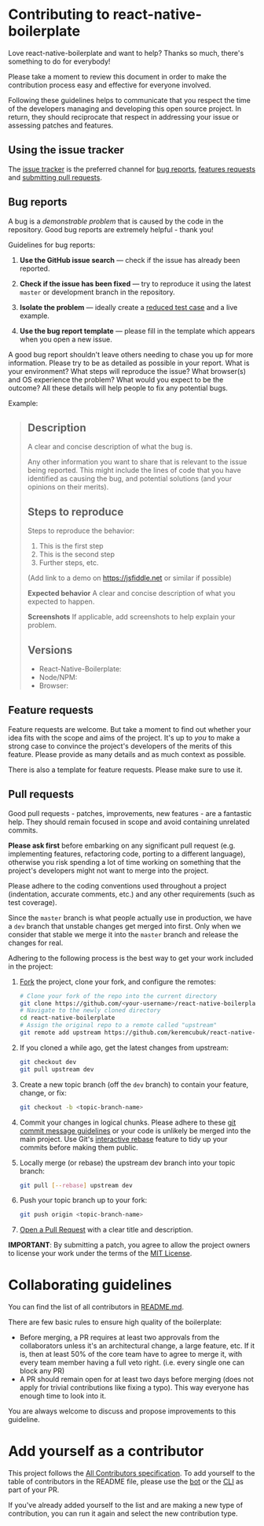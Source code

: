 # Contributing to react-native-boilerplate

Love react-native-boilerplate and want to help? Thanks so much, there's something to do for everybody!

Please take a moment to review this document in order to make the contribution process easy and effective for everyone involved.

Following these guidelines helps to communicate that you respect the time of the developers managing and developing this open source project. In return, they should reciprocate that respect in addressing your issue or assessing patches and features.

## Using the issue tracker

The [issue tracker](https://github.com/keremcubuk/react-native-boilerplate/issues) is
the preferred channel for [bug reports](#bugs), [features requests](#features)
and [submitting pull requests](#pull-requests).

<a name="bugs"></a>

## Bug reports

A bug is a _demonstrable problem_ that is caused by the code in the repository.
Good bug reports are extremely helpful - thank you!

Guidelines for bug reports:

1.  **Use the GitHub issue search** &mdash; check if the issue has already been reported.

2.  **Check if the issue has been fixed** &mdash; try to reproduce it using the latest `master` or development branch in the repository.

3.  **Isolate the problem** &mdash; ideally create a [reduced test case](https://css-tricks.com/reduced-test-cases/) and a live example.

4.  **Use the bug report template** &mdash; please fill in the template which appears when you open a new issue.

A good bug report shouldn't leave others needing to chase you up for more information. Please try to be as detailed as possible in your report. What is your environment? What steps will reproduce the issue? What browser(s) and OS
experience the problem? What would you expect to be the outcome? All these details will help people to fix any potential bugs.

Example:

> ## Description
> A clear and concise description of what the bug is.
>
> Any other information you want to share that is relevant to the issue being
> reported. This might include the lines of code that you have identified as
> causing the bug, and potential solutions (and your opinions on their
> merits).
>
> ## Steps to reproduce
> Steps to reproduce the behavior:
>
> 1.  This is the first step
> 2.  This is the second step
> 3.  Further steps, etc.
>
> (Add link to a demo on https://jsfiddle.net or similar if possible)
>
> **Expected behavior**
> A clear and concise description of what you expected to happen.
>
> **Screenshots**
> If applicable, add screenshots to help explain your problem.
>
> ## Versions
>
> - React-Native-Boilerplate:
> - Node/NPM:
> - Browser:

<a name="features"></a>

## Feature requests

Feature requests are welcome. But take a moment to find out whether your idea fits with the scope and aims of the project. It's up to _you_ to make a strong case to convince the project's developers of the merits of this feature. Please provide as many details and as much context as possible.

There is also a template for feature requests. Please make sure to use it.

<a name="pull-requests"></a>

## Pull requests

Good pull requests - patches, improvements, new features - are a fantastic
help. They should remain focused in scope and avoid containing unrelated
commits.

**Please ask first** before embarking on any significant pull request (e.g.
implementing features, refactoring code, porting to a different language),
otherwise you risk spending a lot of time working on something that the
project's developers might not want to merge into the project.

Please adhere to the coding conventions used throughout a project (indentation,
accurate comments, etc.) and any other requirements (such as test coverage).

Since the `master` branch is what people actually use in production, we have a
`dev` branch that unstable changes get merged into first. Only when we
consider that stable we merge it into the `master` branch and release the
changes for real.

Adhering to the following process is the best way to get your work
included in the project:

1.  [Fork](https://help.github.com/articles/fork-a-repo/) the project, clone your fork, and configure the remotes:

    ```bash
    # Clone your fork of the repo into the current directory
    git clone https://github.com/<your-username>/react-native-boilerplate.git
    # Navigate to the newly cloned directory
    cd react-native-boilerplate
    # Assign the original repo to a remote called "upstream"
    git remote add upstream https://github.com/keremcubuk/react-native-boilerplate.git
    ```

2.  If you cloned a while ago, get the latest changes from upstream:

    ```bash
    git checkout dev
    git pull upstream dev
    ```

3.  Create a new topic branch (off the `dev` branch) to contain your feature, change, or fix:

    ```bash
    git checkout -b <topic-branch-name>
    ```

4.  Commit your changes in logical chunks. Please adhere to these [git commit message guidelines](http://tbaggery.com/2008/04/19/a-note-about-git-commit-messages.html) or your code is unlikely be merged into the main project. Use Git's [interactive rebase](https://help.github.com/articles/about-git-rebase/) feature to tidy up your commits before making them public.

5.  Locally merge (or rebase) the upstream dev branch into your topic branch:

    ```bash
    git pull [--rebase] upstream dev
    ```

6.  Push your topic branch up to your fork:

    ```bash
    git push origin <topic-branch-name>
    ```

7.  [Open a Pull Request](https://help.github.com/articles/using-pull-requests/)
    with a clear title and description.

**IMPORTANT**: By submitting a patch, you agree to allow the project
owners to license your work under the terms of the [MIT License](https://github.com/keremcubuk/react-native-boilerplate/blob/master/LICENSE.md).

# Collaborating guidelines

You can find the list of all contributors in [README.md](./README.md).

There are few basic rules to ensure high quality of the boilerplate:

- Before merging, a PR requires at least two approvals from the collaborators unless it's an architectural change, a large feature, etc. If it is, then at least 50% of the core team have to agree to merge it, with every team member having a full veto right. (i.e. every single one can block any PR)
- A PR should remain open for at least two days before merging (does not apply for trivial contributions like fixing a typo). This way everyone has enough time to look into it.

You are always welcome to discuss and propose improvements to this guideline.

# Add yourself as a contributor

This project follows the [All Contributors specification](https://allcontributors.org/). To add yourself to the table of contributors in the README file, please use the [bot](https://allcontributors.org/docs/en/bot/overview) or the [CLI](https://allcontributors.org/docs/en/cli/overview) as part of your PR.

If you've already added yourself to the list and are making a new type of contribution, you can run it again and select the new contribution type.
